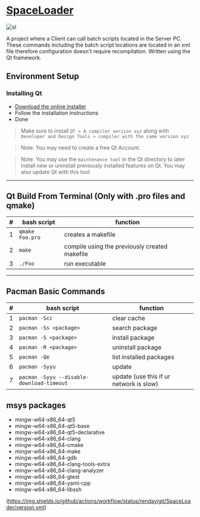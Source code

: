 # [SpaceLoader](https://github.com/rendayigit/SpaceLoader)

![sl](https://user-images.githubusercontent.com/26045359/204103152-a5e0e2e3-ff24-4157-aa15-8c2d4f51f523.PNG)

A project where a Client can call batch scripts located in the Server PC. These commands including the batch script locations are located in an xml file therefore configuration doesn't require recompilation. Written using the Qt framework.

## Environment Setup

### Installing Qt

- [Download the online installer](https://www.qt.io/download-qt-installer "Qt Online Installer")
- Follow the installation instructions
- Done

> Make sure to install `QT > A compiler version xyz` along with `Developer and Design Tools > compiler with the same version xyz`

> Note: You may need to create a free Qt Account.

> Note: You may use the `maintenance tool` in the Qt directory to later install new or uninstall previously installed features on Qt. You may also update Qt with this tool.

***

## Qt Build From Terminal (Only with .pro files and qmake)

| #   | bash script             | function                                      |
| --- | ----------------------- | --------------------------------------------- |
| 1   | ```qmake Foo.pro``` | creates a makefile |
| 2   | ```make``` | compile using the previously created makefile |
| 3   | ```./Foo``` | run executable |

***

## Pacman Basic Commands

| #   | bash script             | function                                      |
| --- | ----------------------- | --------------------------------------------- |
| 1 | ```pacman -Scc``` | clear cache |
| 2 | ```pacman -Ss <package>``` | search package |
| 3 | ```pacman -S <package>``` | install package |
| 4 | ```pacman -R <package>``` | uninstall package |
| 5 | ```pacman -Qe``` | list installed packages |
| 6 | ```pacman -Syyu``` | update |
| 7 | ```pacman -Syyu --disable-download-timeout``` | update (use this if ur network is slow) |

## msys packages

- mingw-w64-x86_64-qt5
- mingw-w64-x86_64-qt5-base
- mingw-w64-x86_64-qt5-declarative
- mingw-w64-x86_64-clang
- mingw-w64-x86_64-cmake
- mingw-w64-x86_64-make
- mingw-w64-x86_64-gdb
- mingw-w64-x86_64-clang-tools-extra
- mingw-w64-x86_64-clang-analyzer
- mingw-w64-x86_64-gtest
- mingw-w64-x86_64-yaml-cpp
- mingw-w64-x86_64-libssh


(https://img.shields.io/github/actions/workflow/status/rendayigit/SpaceLoader/version.yml)